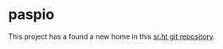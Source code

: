 # paspio

This project has a found a new home in this [sr.ht git repository](https://git.sr.ht/~grtcdr/paspio).

